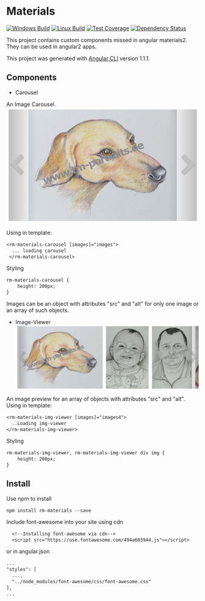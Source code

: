 # Materials
[![Windows Build][appveyor-image]][appveyor-url]
[![Linux Build][travis-image]][travis-url]
[![Test Coverage][coveralls-image]][coveralls-url]
[![Dependency Status][gemnasium-image]][gemnasium-url]

This project contains custom components missed in angular materials2. They can be used in angular2 apps.

This project was generated with [Angular CLI](https://github.com/angular/angular-cli) version 1.1.1.

## Components

* Carousel

An Image Carousel.
![Carousel Example](assets/carousel.png "Carousel component")

Using in template:
```
<rm-materials-carousel [images]="images">
  ... loading carousel
 </rm-materials-carousel>
```
Styling
```
rm-materials-carousel {
    height: 200px;
}
```

Images can be an object with attributes "src" and "alt" for only one image or an array of such objects.

* Image-Viewer
![Image-Viewer Example](assets/img-viewer.png)

An image preview for an array of objects with attributes "src" and "alt". Using in template:
```
<rm-materials-img-viewer [images]="images4">
  ..Loading img-viewer
</rm-materials-img-viewer>
``` 
Styling
```
rm-materials-img-viewer, rm-materials-img-viewer div img {
    height: 200px;
}
```

## Install

Use npm to install
```
npm install rm-materials --save
```
Include font-awesome into your site using cdn
```
  <!--Installing font-awesome via cdn-->
  <script src="https://use.fontawesome.com/494a603944.js"></script>
```
or in angular.json
```
...
"styles": [
  ...,
  "../node_modules/font-awesome/css/font-awesome.css"
],
...
```

[appveyor-image]: https://img.shields.io/appveyor/ci/richard-martens/materials/master.svg?label=windows
[appveyor-url]: https://ci.appveyor.com/project/richard-martens/materials
[travis-image]: https://img.shields.io/travis/richard-martens/materials/master.svg?label=linux
[travis-url]: https://travis-ci.org/richard-martens/materials
[coveralls-image]: https://img.shields.io/coveralls/richard-martens/materials/master.svg
[coveralls-url]: https://coveralls.io/r/richard-martens/materials?branch=master
[gemnasium-image]: https://gemnasium.com/richard-martens/materials.svg
[gemnasium-url]: https://gemnasium.com/richard-martens/materials